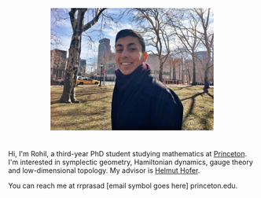 ---
---

<img src="assets/imgs/me.jpg" alt="Picture of me" style="display:block;margin-left:auto;margin-right:auto;width:66%;padding-bottom:25px"> 

Hi, I'm Rohil, a third-year PhD student studying mathematics at [Princeton](https://www.math.princeton.edu/people/rohil-prasad). I'm interested in symplectic geometry, Hamiltonian dynamics, gauge theory and low-dimensional topology. My advisor is [Helmut Hofer](https://www.math.ias.edu/people/faculty/hofer). 

You can reach me at rrprasad \[email symbol goes here\] princeton.edu. 
